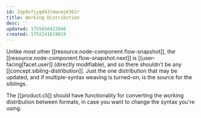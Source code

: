 ```yaml
---
id: 2qp8vfjygd43lmwcmj6362r
title: Working Distribution
desc: ''
updated: 1755850422048
created: 1752241619019
---
```




Unlike most other [[resource.node-component.flow-snapshot]], the [[resource.node-component.flow-snapshot.next]] is [[user-facing|facet.user]] (directly modifiable), and so there shouldn't be any [[concept.sibling-distribution]]. Just the one distribution that may be updated, and if multiple-syntax weaving is turned-on, is the source for the siblings.

The [[product.cli]] should have functionality for converting the working distribution between formats, in case you want to change the syntax you're using.
